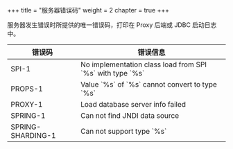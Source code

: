 +++
title = "服务器错误码"
weight = 2
chapter = true
+++

服务器发生错误时所提供的唯一错误码，打印在 Proxy 后端或 JDBC 启动日志中。

| 错误码             | 错误信息 |
| ----------------- | ------ |
| SPI-1             |  No implementation class load from SPI \`%s\` with type \`%s\` |
| PROPS-1           |  Value \`%s\` of \`%s\` cannot convert to type \`%s\` |
| PROXY-1           |  Load database server info failed |
| SPRING-1          |  Can not find JNDI data source |
| SPRING-SHARDING-1 |  Can not support type \`%s\` |
